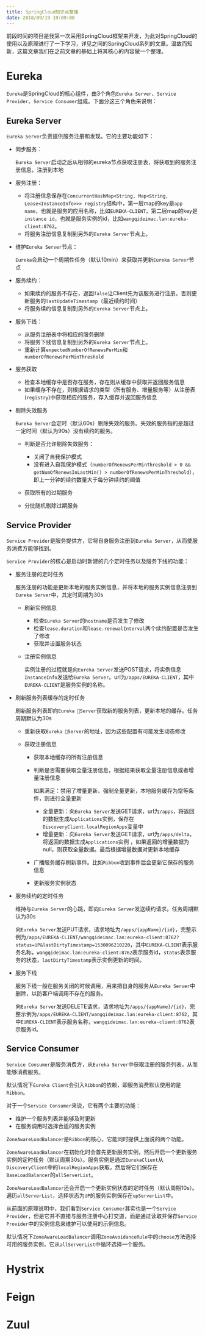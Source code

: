 ```yaml
---
title: SpringCloud知识点整理
date: 2018/09/19 19:09:00
---
```


前段时间的项目是我第一次采用SpringCloud框架来开发，为此对SpringCloud的使用以及原理进行了一下学习，详见之间的SpringCloud系列的文章。温故而知新，这篇文章我们在之前文章的基础上将其核心的内容做一个整理。

<!-- more -->

# Eureka

`Eureka`是SpringCloud的核心组件，由3个角色`Eureka Server`、`Service Provider`、`Service Consumer`组成。下面分这三个角色来说明：

## Eureka Server

`Eureka Server`负责提供服务注册和发现。它的主要功能如下：

- 同步服务：

    `Eureka Server`启动之后从相邻的eureka节点获取注册表，将获取到的服务注册信息，注册到本地
    
- 服务注册：

    - 将注册信息保存在`ConcurrentHashMap<String, Map<String, Lease<InstanceInfo>>> registry`结构中，第一层map的key是`app name`，也就是服务的应用名称，比如`EUREKA-CLIENT`，第二层map的key是`instance id`，也就是服务实例的id，比如`wangqideimac.lan:eureka-client:8762`。
    - 将服务注册信息复制到另外的`Eureka Server`节点上。

- 维护`Eureka Server`节点：

    `Eureka`会启动一个周期性任务（默认10min）来获取并更新`Eureka Server`节点
    
- 服务续约：

    - 如果续约的服务不存在，返回`false`让Client先为该服务进行注册。否则更新服务的`lastUpdateTimestamp`（最近续约时间）
    - 将服务续约信息复制到另外的`Eureka Server`节点上。

- 服务下线：

    - 从服务注册表中将相应的服务删除
    - 将服务下线信息复制到另外的`Eureka Server`节点上。
    - 重新计算`expectedNumberOfRenewsPerMin`和`numberOfRenewsPerMinThreshold`

- 服务获取

    - 检查本地缓存中是否存在服务，存在则从缓存中获取并返回服务信息
    - 如果缓存不存在，则根据请求的类型（所有服务、增量服务等）从注册表(`registry`)中获取相应的服务，存入缓存并返回服务信息

- 剔除失效服务

    `Eureka Server`会定时（默认60s）剔除失效的服务。失效的服务指的是超过一定时间（默认为90s）没有续约的服务。
    
    - 判断是否允许剔除失效服务：
    
        - 关闭了自我保护模式
        - 没有进入自我保护模式（`numberOfRenewsPerMinThreshold > 0 && getNumOfRenewsInLastMin() > numberOfRenewsPerMinThreshold`），即上一分钟的续约数量大于每分钟续约的阈值

    - 获取所有的过期服务
    - 分批随机剔除过期服务

## Service Provider

`Service Provider`是服务提供方，它将自身服务注册到`Eureka Server`，从而使服务消费方能够找到。

`Service Provider`的核心是启动时新建的几个定时任务以及服务下线的功能：

- 服务注册的定时任务

    服务注册的功能是更新本地的服务实例信息，并将本地的服务实例信息注册到`Eureka Server`中，其定时周期为30s
    
    - 刷新实例信息

        - 检查`Eureka Server`的`hostname`是否发生了修改
        - 检查`lease.duration`和`lease.renewalInterval`两个续约配置是否发生了修改
        - 获取并设置服务状态
    
    - 注册实例信息

        实例注册的过程就是向`Eureka Server`发送POST请求，将实例信息`InstanceInfo`发送给`Eureka Server`。url为`/apps/EUREKA-CLIENT`，其中`EUREKA-CLIENT`是服务实例的名称。

- 刷新服务列表缓存的定时任务

    刷新服务列表即向`Eureka Server`获取新的服务列表，更新本地的缓存。任务周期默认为30s
    
    - 重新获取`Eureka Server`的地址，因为这些配置有可能发生动态修改
    - 获取注册信息

        - 获取本地缓存的所有注册信息
        - 判断是否需要获取全量注册信息，根据结果获取全量注册信息或者增量注册信息

            如果满足：禁用了增量更新、强制全量更新，本地服务缓存为空等条件，则进行全量更新
            - 全量更新：向`Eureka Server`发送GET请求，url为`/apps`，将返回的数据生成`Applications`实例，保存在`DiscoveryClient.localRegionApps`变量中
            - 增量更新：向`Eureka Server`发送GET请求，url为`/apps/delta`，将返回的数据生成`Applications`实例 ，如果返回的增量数据为null，则获取全量数据。最后根据增量数据对更新本地缓存
        
        - 广播服务缓存刷新事件。比如`Ribbon`收到事件后会更新它保存的服务信息
        - 更新服务实例状态

- 服务续约的定时任务

    维持与`Eureka Server`的心跳，即向`Eureka Server`发送续约请求。任务周期默认为30s
    
    向`Eureka Server`发送PUT请求，请求地址为`/apps/{appName}/{id}`，完整示例为`/apps/EUREKA-CLIENT/wangqideimac.lan:eureka-client:8762?status=UP&lastDirtyTimestamp=1530096210220`，其中`EUREKA-CLIENT`表示服务名称，`wangqideimac.lan:eureka-client:8762`表示服务id，`status`表示服务的状态，`lastDirtyTimestamp`表示实例更新的时间。

- 服务下线

    服务下线一般在服务关闭的时候调用，用来把自身的服务从`Eureka Server`中删除，以防客户端调用不存在的服务。
    
    向`Eureka Server`发送DELETE请求，请求地址为`/apps/{appName}/{id}`，完整示例为`/apps/EUREKA-CLIENT/wangqideimac.lan:eureka-client:8762`，其中`EUREKA-CLIENT`表示服务名称，`wangqideimac.lan:eureka-client:8762`表示服务id。

## Service Consumer

`Service Consumer`是服务消费方，从`Eureka Server`中获取注册的服务列表，从而能够消费服务。

默认情况下`Eureka Client`会引入`Ribbon`的依赖，即服务消费默认使用的是`Ribbon`。

对于一个`Service Consumer`来说，它有两个主要的功能：

- 维护一个服务列表并能够及时更新
- 在服务调用时选择合适的服务实例

`ZoneAwareLoadBalancer`是`Ribbon`的核心，它能同时提供上面说的两个功能。

`ZoneAwareLoadBalancer`在初始化时会首先更新服务实例，然后开启一个更新服务实例的定时任务（默认周期30s）。服务实例是通过`EurekaClient`从`DiscoveryClient`中的`localRegionApps`获取，然后将它们保存在`BaseLoadBalancer`的`allServerList`。

`ZoneAwareLoadBalancer`还会开启一个更新实例状态的定时任务（默认周期10s）。遍历`allServerList`，选择状态为`UP`的服务实例保存在`upServerList`中。

从前面的原理说明中，我们看到`Service Consumer`其实也是一个`Service Provider`，但是它并不直接与服务注册中心打交道，而是通过读取并保存`Service Provider`中的实例信息来维护可以使用的示例信息。

默认情况下`ZoneAwareLoadBalancer`调用`ZoneAvoidanceRule`中的`choose`方法选择可用的服务实例，它从`allServerList`中循环选择一个服务。

# Hystrix



# Feign



# Zuul

















































